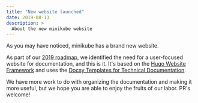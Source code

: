 ```yaml
---
title: "New website launched"
date: 2019-08-13
description: >
  About the new minikube website
---
```


As you may have noticed, minikube has a brand new website.

As part of our [2019 roadmap](https://minikube.sigs.k8s.io/docs/contributing/roadmap/), we identified the need for a user-focused website for documentation, and this is it. It's based on the [Hugo Website Framework](https://gohugo.io/) and uses the [Docsy Templates for Technical Documentation](https://github.com/google/docsy).

We have more work to do with organizing the documentation and making it more useful, but we hope you are able to enjoy the fruits of our labor. PR's welcome!
